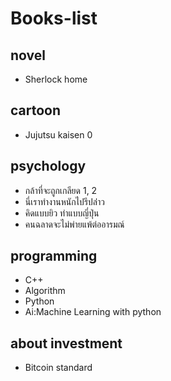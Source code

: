 # Books-list

## novel

- Sherlock home

## cartoon

- Jujutsu kaisen 0

## psychology
- กล้าที่จะถูกเกลียด 1, 2
- นี่เราทำงานหนักไปรึปล่่าว
- คิดแบบยิว ทำแบบญี่ปุ่น
- คนฉลาดจะไม่พ่ายแพ้ต่ออารมณ์

## programming
- C++
- Algorithm
- Python
- Ai:Machine Learning with python

## about investment
- Bitcoin standard
